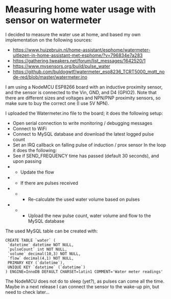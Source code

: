 # Measuring home water usage with sensor on watermeter

I decided to measure the water use at home, and based my own implementation on the following sources:
* https://www.huizebruin.nl/home-assistant/esphome/watermeter-uitlezen-in-home-assistant-met-esphome/?v=796834e7a283
* https://gathering.tweakers.net/forum/list_messages/1642520/1
* https://www.mysensors.org/build/pulse_water
* https://github.com/buldogwtf/watermeter_esp8236_TCRT5000_mqtt_node-red/blob/master/watermeter.ino

I am using a NodeMCU ESP8266 board with an inductive proximity sensor, and the sensor is connected to the Vin, GND, and D4 (GPIO2). Note that there are different sizes and voltages and NPN/PNP proximity sensors, so make sure to buy the correct one (I use 5V NPN).

I uploaded the Watermeter.ino file to the board; it does the following setup:
* Open serial connection to write monitoring / debugging messages
* Connect to WiFi
* Connect to MySQL database and download the latest logged pulse count
* Set an IRQ callback on falling pulse of induction / prox sensor
In the loop it does the following:
* See if SEND_FREQUENCY time has passed (default 30 seconds), and upon passing
* * Update the flow
* * If there are pulses received
* * * Re-calculate the used water volume based on pulses
* * * Upload the new pulse count, water volume and flow to the MySQL database

The used MySQL table can be created with:
```
CREATE TABLE `water` (
 `datetime` datetime NOT NULL,
 `pulseCount` int NOT NULL,
 `volume` decimal(10,3) NOT NULL,
 `flow` decimal(4,1) NOT NULL,
 PRIMARY KEY (`datetime`),
 UNIQUE KEY `datetime` (`datetime`)
) ENGINE=InnoDB DEFAULT CHARSET=latin1 COMMENT='Water meter readings'
```

The NodeMCU does not do to sleep (yet?), as pulses can come all the time. Maybe in a next release I can connect the sensor to the wake-up pin, but need to check later...
